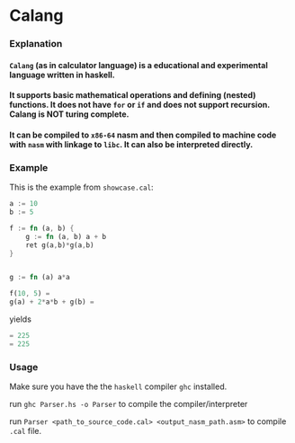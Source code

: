# Calang
### Explanation
#### `Calang` (as in calculator language) is a educational and experimental language written in haskell. 
#### It supports basic mathematical operations and defining (nested) functions. It does not have `for` or `if` and does not support recursion. Calang is NOT turing complete.  
#### It can be compiled to `x86-64` nasm and then compiled to machine code with `nasm` with linkage to `libc`. It can also be interpreted directly.

### Example 
This is the example from `showcase.cal`:

```rust
a := 10
b := 5

f := fn (a, b) {
    g := fn (a, b) a + b
    ret g(a,b)*g(a,b)
}


g := fn (a) a*a

f(10, 5) = 
g(a) + 2*a*b + g(b) =
```

yields

```rust
= 225
= 225
```

### Usage
Make sure you have the the `haskell` compiler `ghc` installed.

run `ghc Parser.hs -o Parser` to compile the compiler/interpreter

run `Parser <path_to_source_code.cal> <output_nasm_path.asm>` to compile `.cal` file.

